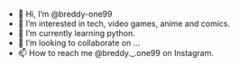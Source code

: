 - 👋 Hi, I’m @breddy-one99
- 👀 I’m interested in tech, video games, anime and comics.
- 🌱 I’m currently learning python.
- 💞️ I’m looking to collaborate on ...
- 📫 How to reach me @breddy._.one99 on Instagram.

<!---
breddy-one99/breddy-one99 is a ✨ special ✨ repository because its `README.md` (this file) appears on your GitHub profile.
You can click the Preview link to take a look at your changes.
--->
